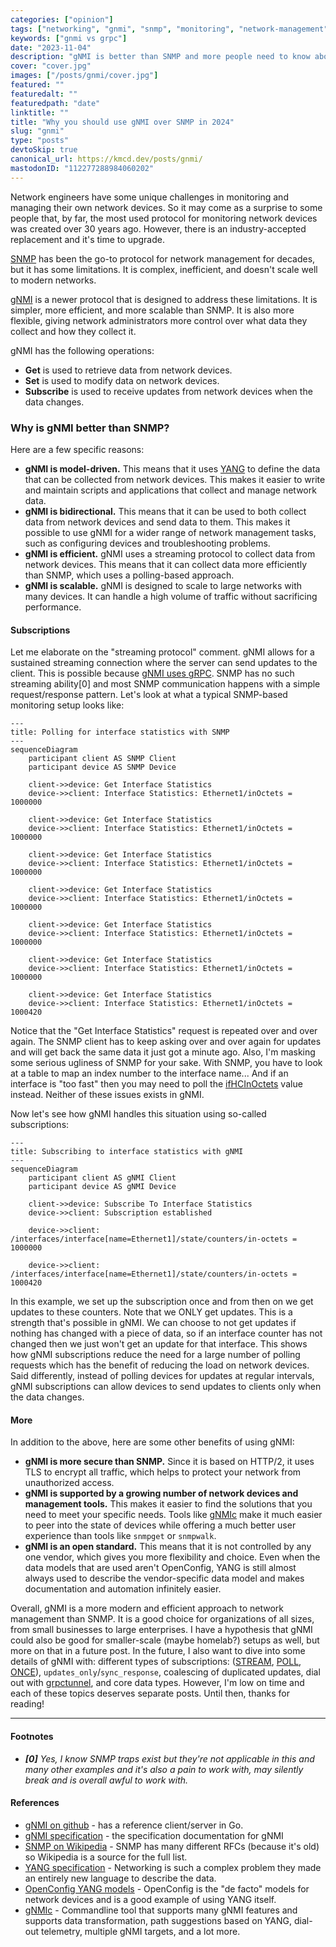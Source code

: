 ```yaml
---
categories: ["opinion"]
tags: ["networking", "gnmi", "snmp", "monitoring", "network-management", "open-source", "grpc"]
keywords: ["gnmi vs grpc"]
date: "2023-11-04"
description: "gNMI is better than SNMP and more people need to know about it."
cover: "cover.jpg"
images: ["/posts/gnmi/cover.jpg"]
featured: ""
featuredalt: ""
featuredpath: "date"
linktitle: ""
title: "Why you should use gNMI over SNMP in 2024"
slug: "gnmi"
type: "posts"
devtoSkip: true
canonical_url: https://kmcd.dev/posts/gnmi/
mastodonID: "112277288984060202"
---
```


Network engineers have some unique challenges in monitoring and managing their own network devices. So it may come as a surprise to some people that, by far, the most used protocol for monitoring network devices was created over 30 years ago. However, there is an industry-accepted replacement and it's time to upgrade.

[SNMP](https://en.wikipedia.org/wiki/Simple_Network_Management_Protocol) has been the go-to protocol for network management for decades, but it has some limitations. It is complex, inefficient, and doesn't scale well to modern networks.

[gNMI](https://github.com/openconfig/reference/blob/master/rpc/gnmi/gnmi-specification.md) is a newer protocol that is designed to address these limitations. It is simpler, more efficient, and more scalable than SNMP. It is also more flexible, giving network administrators more control over what data they collect and how they collect it.

gNMI has the following operations:
- **Get** is used to retrieve data from network devices.
- **Set** is used to modify data on network devices.
- **Subscribe** is used to receive updates from network devices when the data changes.

### Why is gNMI better than SNMP?

Here are a few specific reasons:

- **gNMI is model-driven.** This means that it uses [YANG](https://datatracker.ietf.org/doc/html/rfc6020) to define the data that can be collected from network devices. This makes it easier to write and maintain scripts and applications that collect and manage network data.
- **gNMI is bidirectional.** This means that it can be used to both collect data from network devices and send data to them. This makes it possible to use gNMI for a wider range of network management tasks, such as configuring devices and troubleshooting problems.
- **gNMI is efficient.** gNMI uses a streaming protocol to collect data from network devices. This means that it can collect data more efficiently than SNMP, which uses a polling-based approach.
- **gNMI is scalable.** gNMI is designed to scale to large networks with many devices. It can handle a high volume of traffic without sacrificing performance.

#### Subscriptions
Let me elaborate on the "streaming protocol" comment. gNMI allows for a sustained streaming connection where the server can send updates to the client. This is possible because [gNMI uses gRPC](https://grpc.io/docs/what-is-grpc/core-concepts/#server-streaming-rpc). SNMP has no such streaming ability[0] and most SNMP communication happens with a simple request/response pattern. Let's look at what a typical SNMP-based monitoring setup looks like:

```mermaid
---
title: Polling for interface statistics with SNMP
---
sequenceDiagram
    participant client AS SNMP Client
    participant device AS SNMP Device

    client->>device: Get Interface Statistics
    device->>client: Interface Statistics: Ethernet1/inOctets = 1000000

    client->>device: Get Interface Statistics
    device->>client: Interface Statistics: Ethernet1/inOctets = 1000000

    client->>device: Get Interface Statistics
    device->>client: Interface Statistics: Ethernet1/inOctets = 1000000

    client->>device: Get Interface Statistics
    device->>client: Interface Statistics: Ethernet1/inOctets = 1000000

    client->>device: Get Interface Statistics
    device->>client: Interface Statistics: Ethernet1/inOctets = 1000000

    client->>device: Get Interface Statistics
    device->>client: Interface Statistics: Ethernet1/inOctets = 1000000

    client->>device: Get Interface Statistics
    device->>client: Interface Statistics: Ethernet1/inOctets = 1000420
```
Notice that the "Get Interface Statistics" request is repeated over and over again. The SNMP client has to keep asking over and over again for updates and will get back the same data it just got a minute ago. Also, I'm masking some serious ugliness of SNMP for your sake. With SNMP, you have to look at a table to map an index number to the interface name... And if an interface is "too fast" then you may need to poll the [ifHCInOctets](https://datatracker.ietf.org/doc/html/rfc2233#section-3.1.6) value instead. Neither of these issues exists in gNMI.


Now let's see how gNMI handles this situation using so-called subscriptions:
```mermaid
---
title: Subscribing to interface statistics with gNMI
---
sequenceDiagram
    participant client AS gNMI Client
    participant device AS gNMI Device

    client->>device: Subscribe To Interface Statistics
    device->>client: Subscription established

    device->>client: /interfaces/interface[name=Ethernet1]/state/counters/in-octets = 1000000

    device->>client: /interfaces/interface[name=Ethernet1]/state/counters/in-octets = 1000420
```
In this example, we set up the subscription once and from then on we get updates to these counters. Note that we ONLY get updates. This is a strength that's possible in gNMI. We can choose to not get updates if nothing has changed with a piece of data, so if an interface counter has not changed then we just won't get an update for that interface. This shows how gNMI subscriptions reduce the need for a large number of polling requests which has the benefit of reducing the load on network devices. Said differently, instead of polling devices for updates at regular intervals, gNMI subscriptions can allow devices to send updates to clients only when the data changes.

#### More

In addition to the above, here are some other benefits of using gNMI:

- **gNMI is more secure than SNMP.** Since it is based on HTTP/2, it uses TLS to encrypt all traffic, which helps to protect your network from unauthorized access.
- **gNMI is supported by a growing number of network devices and management tools.** This makes it easier to find the solutions that you need to meet your specific needs. Tools like [gNMIc](https://gnmic.openconfig.net/) make it much easier to peer into the state of devices while offering a much better user experience than tools like `snmpget` or `snmpwalk`.
- **gNMI is an open standard.** This means that it is not controlled by any one vendor, which gives you more flexibility and choice. Even when the data models that are used aren't OpenConfig, YANG is still almost always used to describe the vendor-specific data model and makes documentation and automation infinitely easier.

Overall, gNMI is a more modern and efficient approach to network management than SNMP. It is a good choice for organizations of all sizes, from small businesses to large enterprises. I have a hypothesis that gNMI could also be good for smaller-scale (maybe homelab?) setups as well, but more on that in a future post. In the future, I also want to dive into some details of gNMI with: different types of subscriptions: ([STREAM](https://github.com/openconfig/reference/blob/master/rpc/gnmi/gnmi-specification.md#35152-stream-subscriptions), [POLL](https://github.com/openconfig/reference/blob/master/rpc/gnmi/gnmi-specification.md#35153-poll-subscriptions), [ONCE](https://github.com/openconfig/reference/blob/master/rpc/gnmi/gnmi-specification.md#35151-once-subscriptions)), `updates_only`/`sync_response`, coalescing of duplicated updates, dial out with [grpctunnel](https://github.com/openconfig/grpctunnel), and core data types. However, I'm low on time and each of these topics deserves separate posts. Until then, thanks for reading!

----

#### Footnotes
- ***[0]** Yes, I know SNMP traps exist but they're not applicable in this and many other examples and it's also a pain to work with, may silently break and is overall awful to work with.*

#### References
- [gNMI on github](https://github.com/openconfig/gnmi) - has a reference client/server in Go.
- [gNMI specification](https://github.com/openconfig/reference/blob/master/rpc/gnmi/gnmi-specification.md) - the specification documentation for gNMI
- [SNMP on Wikipedia](https://en.wikipedia.org/wiki/Simple_Network_Management_Protocol) - SNMP has many different RFCs (because it's old) so Wikipedia is a source for the full list.
- [YANG specification](https://datatracker.ietf.org/doc/html/rfc6020) - Networking is such a complex problem they made an entirely new language to describe the data.
- [OpenConfig YANG models](https://www.openconfig.net/projects/models/) - OpenConfig is the "de facto" models for network devices and is a good example of using YANG itself.
- [gNMIc](https://gnmic.openconfig.net/) - Commandline tool that supports many gNMI features and supports data transformation, path suggestions based on YANG, dial-out telemetry, multiple gNMI targets, and a lot more.

